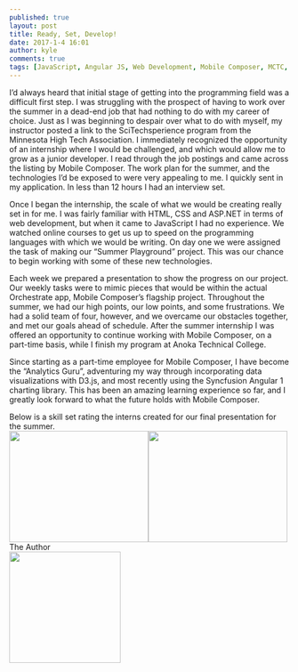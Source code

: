 ```yaml
---
published: true
layout: post
title: Ready, Set, Develop!
date: 2017-1-4 16:01
author: kyle 
comments: true
tags: [JavaScript, Angular JS, Web Development, Mobile Composer, MCTC, ITEC, Entry level developer, Jr. Developer, Junior developer ]
---
```



I’d always heard that initial stage of getting into the programming field was a difficult first step.  I was struggling with the prospect of having to work over the summer in a dead-end job that had nothing to do with my career of choice.  Just as I was beginning to despair over what to do with myself, my instructor posted a link to the SciTechsperience program from the Minnesota High Tech Association.  I immediately recognized the opportunity of an internship where I would be challenged, and which would allow me to grow as a junior developer.  I read through the job postings and came across the listing by Mobile Composer.  The work plan for the summer, and the technologies I’d be exposed to were very appealing to me.  I quickly sent in my application.  In less than 12 hours I had an interview set.

Once I began the internship, the scale of what we would be creating really set in for me. I was fairly familiar with HTML, CSS and ASP.NET in terms of web development, but when it came to JavaScript I had no experience. We watched online courses to get us up to speed on the programming languages with which we would be writing.  On day one we were assigned the task of making our “Summer Playground” project.  This was our chance to begin working with some of these new technologies.

Each week we prepared a presentation to show the progress on our project.  Our weekly tasks were to mimic pieces that would be within the actual Orchestrate app, Mobile Composer’s flagship project.  Throughout the summer, we had our high points, our low points, and some frustrations.  We had a solid team of four, however, and we overcame our obstacles together, and met our goals ahead of schedule.  After the summer internship I was offered an opportunity to continue working with Mobile Composer, on a part-time basis, while I finish my program at Anoka Technical College.

Since starting as a part-time employee for Mobile Composer, I have become the “Analytics Guru”, adventuring my way through incorporating data visualizations with D3.js, and most recently using the Syncfusion Angular 1 charting library.  This has been an amazing learning experience so far, and I greatly look forward to what the future holds with Mobile Composer.

Below is a skill set rating the interns created for our final presentation for the summer.<br>
<img src="{{site.baseurl}}/images/2017-01-06/StartingSkills.JPG" style="height: 200px; width: 250px; float: left">
<img src="{{site.baseurl}}/images/2017-01-06/EndingSkills.JPG" style="height: 200px; width: 250px; float: left">
<br><br>
The Author<br>
<img src="{{site.baseurl}}/images/2017-01-06/KyleNicole.jpg" style="height: 200px; width: 200px">